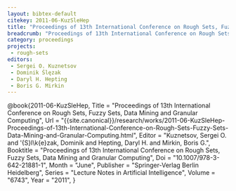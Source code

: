 ```yaml
---
layout: bibtex-default
citekey: 2011-06-KuzSleHep
title: "Proceedings of 13th International Conference on Rough Sets, Fuzzy Sets, Data Mining and Granular Computing (2011)"
breadcrumb: "Proceedings of 13th International Conference on Rough Sets, Fuzzy Sets, Data Mining and Granular Computing (2011)"
category: proceedings
projects:
 - rough-sets
editors:
 - Sergei O. Kuznetsov
 - Dominik Ślęzak
 - Daryl H. Hepting
 - Boris G. Mirkin
---
```

@book{2011-06-KuzSleHep,
	Title =  "Proceedings of 13th International Conference on Rough Sets, Fuzzy Sets, Data Mining and Granular Computing",
	Url = \"{{site.canonical}}/research/works/2011-06-KuzSleHep-Proceedings-of-13th-International-Conference-on-Rough-Sets-Fuzzy-Sets-Data-Mining-and-Granular-Computing.html\",
	Editor =  "Kuznetsov, Sergei O. and \'{S}l\k{e}zak, Dominik and Hepting, Daryl H. and Mirkin, Boris G.",
	Booktitle =  "Proceedings of 13th International Conference on Rough Sets, Fuzzy Sets, Data Mining and Granular Computing",
	Doi =  "10.1007/978-3-642-21881-1",
	Month =  "June",
	Publisher =  "Springer-Verlag Berlin Heidelberg",
	Series =  "Lecture Notes in Artificial Intelligence",
	Volume =  "6743",
	Year =  "2011",
}
